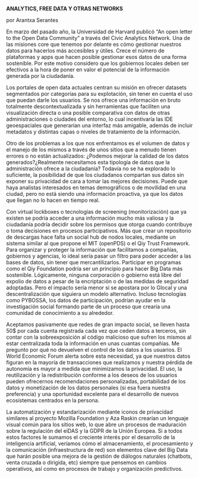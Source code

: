 ﻿**ANALYTICS, FREE DATA Y OTRAS NETWORKS**  

por Arantxa Serantes

En marzo del pasado año, la Universidad de Harvard publicó “An open letter to the Open Data Community” a través del Civic Analytics Network. Una de las misiones core que tenemos por delante es cómo gestionar nuestros datos para hacerlos más accesibles y útiles. Crece el número de plataformas y apps que hacen posible gestionar esos datos de una forma sostenible. Por este motivo considero que los gobiernos locales deben ser efectivos a la hora de poner en valor el potencial de la información generada por la ciudadanía.

Los portales de open data actuales centran su misión en ofrecer datasets segmentados por categorías para su explotación, sin tener en cuenta el uso que puedan darle los usuarios. Se nos ofrece una información en bruto totalmente descontextualizada y sin herramientas que faciliten una visualización directa o una posible comparativa con datos de otras administraciones o ciudades del entorno, lo cual incentivaría las IDE geoespaciales que generarían una interfaz más amigable, además de incluir metadatos y distintas capas o niveles de tratamiento de la información.

Otro de los problemas a los que nos enfrentamos es el volumen de datos y el manejo de los mismos a través de unos sitios que a menudo tienen errores o no están actualizados: ¿Podemos mejorar la calidad de los datos generados?¿Realmente necesitamos esta tipología de datos que la administración ofrece a la ciudadanía?
Todavía no se ha explorado lo suficiente, la posibilidad de que los ciudadanos compartan sus datos sin exponer su privacidad de cara a tomar las mejores decisiones. Puede que haya analistas interesados en temas demográficos o de movilidad en una ciudad, pero no está siendo una información proactiva, ya que los datos que llegan no lo hacen en tiempo real. 

Con virtual lockboxes o tecnologías de screening (monitorización) que ya existen se podría acceder a una información mucho más valiosa y la ciudadanía podría decidir sobre los permisos que otorga cuando contribuye o toma decisiones en procesos participativos. Más que crear un repositorio de descargas hace falta un social hub de nodos locales, mediante un sistema similar al que  propone el MIT (openPDS) o el Qiy Trust Framework. Para organizar y proteger la información que facilitamos a compañías, gobiernos y agencias, lo ideal sería pasar un filtro para poder acceder a las bases de datos, sin tener que mercantilizarlos. Participar en programas como el Qiy Foundation podría ser un principio para hacer Big Data más sostenible.
Lógicamente, ninguna corporación o gobierno está libre del expolio de datos a pesar de la encriptación o de las medidas de seguridad adoptadas. Pero el impacto sería menor si se apostara por lo Glocal y una descentralización que siguiera un modelo alternativo. Incluso tecnologías como PYBOSSA, los datos de participación, podrían ayudar en la investigación social formando parte de un proceso que crearía una comunidad de conocimiento a su alrededor.

Aceptamos pasivamente que redes de gran impacto social, se lleven hasta 50$ por cada cuenta registrada cada vez que ceden datos a terceros, sin contar con la sobreexposición al código malicioso que sufren los mismos al estar centralizada toda la información en unas cuantas compañías. Me pregunto por qué no devuelven el control de los datos a los usuarios. El World Economic Forum alerta sobre esta necesidad, ya que nuestros datos figuran en la mayoría de transacciones que realizamos y nuestra pérdida de autonomía es mayor a medida que minimizamos la privacidad.
El uso, la reutilización y la redistribución conforme a los deseos de los usuarios pueden ofrecernos recomendaciones personalizadas, portabilidad de los datos y monetización de los datos personales (si esa fuera nuestra preferencia) y una oportunidad excelente para el desarrollo de nuevos ecosistemas centrados en la persona.

La automatización y estandarización mediante iconos de privacidad similares al proyecto Mozilla Foundation y Aza Raskin crearían un lenguaje visual común para los sitios web, lo que abre un procesos de maduración sobre la regulación del eiDAS y la GDPR de la Unión Europea. Si a todos estos factores le sumamos el creciente interés por el desarrollo de la inteligencia artificial, veríamos cómo el almacenamiento, el procesamiento y la comunicación (infraestructura de red) son elementos clave del Big Data que harán posible una mejora de la gestión de diálogos naturales (chatbots, venta cruzada o dirigida, etc) siempre que pensemos en cambios operativos,  así como en procesos de trabajo y organización predictivos.
